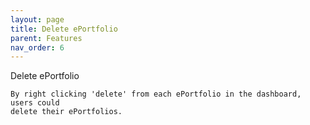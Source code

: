 ```yaml
---
layout: page
title: Delete ePortfolio
parent: Features
nav_order: 6
---
```


Delete ePortfolio               

    By right clicking 'delete' from each ePortfolio in the dashboard, users could                 
    delete their ePortfolios.                  
